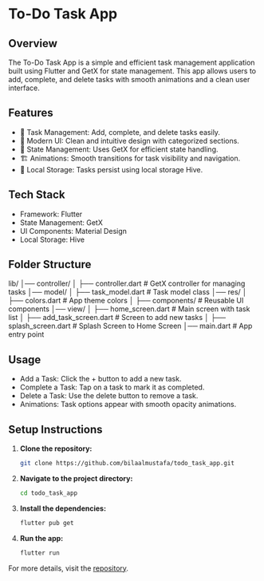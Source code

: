 # To-Do Task App

## Overview

The To-Do Task App is a simple and efficient task management application built using Flutter and GetX for state management. This app allows users to add, complete, and delete tasks with smooth animations and a clean user interface.

## Features

- 📌 Task Management: Add, complete, and delete tasks easily.
- 🎨 Modern UI: Clean and intuitive design with categorized sections.
- 🚀 State Management: Uses GetX for efficient state handling.
- 🏗 Animations: Smooth transitions for task visibility and navigation.
- 📂 Local Storage: Tasks persist using local storage Hive.

## Tech Stack

- Framework: Flutter
- State Management: GetX
- UI Components: Material Design
- Local Storage: Hive

## Folder Structure
lib/
│── controller/
│ ├── controller.dart # GetX controller for managing tasks
│── model/
│ ├── task_model.dart # Task model class
│── res/
│ ├── colors.dart # App theme colors
│ ├── components/ # Reusable UI components
│── view/
│ ├── home_screen.dart # Main screen with task list
│ ├── add_task_screen.dart # Screen to add new tasks
│ ├── splash_screen.dart # Splash Screen to Home Screen
│── main.dart # App entry point
## Usage

- Add a Task: Click the + button to add a new task.
- Complete a Task: Tap on a task to mark it as completed.
- Delete a Task: Use the delete button to remove a task.
- Animations: Task options appear with smooth opacity animations.

## Setup Instructions

1. **Clone the repository:**
    ```sh
    git clone https://github.com/bilaalmustafa/todo_task_app.git
    ```

2. **Navigate to the project directory:**
    ```sh
    cd todo_task_app
    ```

3. **Install the dependencies:**
    ```sh
    flutter pub get
    ```

4. **Run the app:**
    ```sh
    flutter run
    ```

For more details, visit the [repository](https://github.com/bilaalmustafa/todo_task_app).
